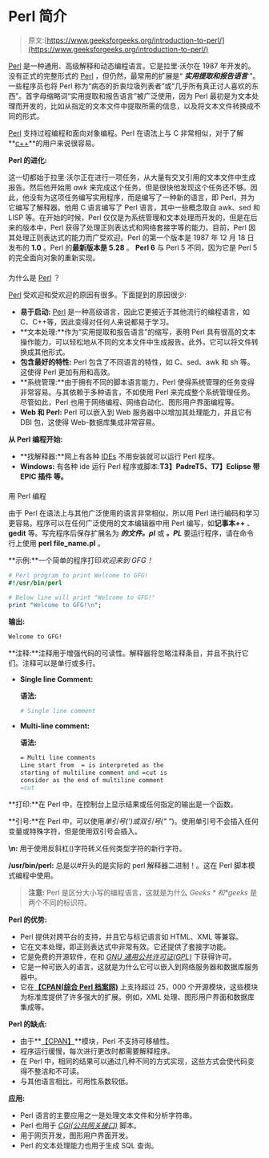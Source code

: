 # Perl 简介

> 原文:[https://www.geeksforgeeks.org/introduction-to-perl/](https://www.geeksforgeeks.org/introduction-to-perl/)

[Perl](https://www.geeksforgeeks.org/perl-programming-language/) 是一种通用、高级解释和动态编程语言。它是拉里·沃尔在 1987 年开发的。没有正式的完整形式的 [Perl](https://www.geeksforgeeks.org/perl-programming-language/) ，但仍然，最常用的扩展是“ ***实用提取和报告语言*** ”。一些程序员也将 Perl 称为“病态的折衷垃圾列表者”或“几乎所有真正讨人喜欢的东西”。首字母缩略词“实用提取和报告语言”被广泛使用，因为 Perl 最初是为文本处理而开发的，比如从指定的文本文件中提取所需的信息，以及将文本文件转换成不同的形式。

[Perl](https://www.geeksforgeeks.org/perl-programming-language/) 支持过程编程和面向对象编程。Perl 在语法上与 C 非常相似，对于了解**[c++](https://www.geeksforgeeks.org/c-plus-plus/)**的用户来说很容易。

**Perl 的进化:**

这一切都始于拉里·沃尔正在进行一项任务，从大量有交叉引用的文本文件中生成报告。然后他开始用 *awk* 来完成这个任务，但是很快他发现这个任务还不够。因此，他没有为这项任务编写实用程序，而是编写了一种新的语言，即 Perl，并为它编写了解释器。他用 C 语言编写了 Perl 语言，其中一些概念取自 awk、sed 和 LISP 等。在开始的时候，Perl 仅仅是为系统管理和文本处理而开发的，但是在后来的版本中，Perl 获得了处理正则表达式和网络套接字等的能力。目前，Perl 因其处理正则表达式的能力而广受欢迎。Perl 的第一个版本是 1987 年 12 月 18 日发布的 **1.0** 。Perl 的**最新版本是 5.28** 。 **Perl 6** 与 Perl 5 不同，因为它是 Perl 5 的完全面向对象的重新实现。

#### 

为什么是 [Perl](https://www.geeksforgeeks.org/perl-programming-language/) ？

[Perl](https://www.geeksforgeeks.org/perl-programming-language/) 受欢迎和受欢迎的原因有很多。下面提到的原因很少:

*   **易于启动:** [Perl](https://www.geeksforgeeks.org/perl-programming-language/) 是一种高级语言，因此它更接近于其他流行的编程语言，如 C、C++等，因此变得对任何人来说都易于学习。
*   **文本处理:**作为“实用提取和报告语言”的缩写，表明 Perl 具有很高的文本操作能力，可以轻松地从不同的文本文件中生成报告。此外，它可以将文件转换成其他形式。
*   **包含最好的特性:** Perl 包含了不同语言的特性，如 C、sed、awk 和 sh 等。这使得 Perl 更加有用和高效。
*   **系统管理:**由于拥有不同的脚本语言能力，Perl 使得系统管理的任务变得非常容易。与其依赖于多种语言，不如使用 Perl 来完成整个系统管理任务。尽管如此，Perl 也用于网络编程、网络自动化、图形用户界面编程等。
*   **Web 和 Perl:** Perl 可以嵌入到 Web 服务器中以增加其处理能力，并且它有 DBI 包，这使得 Web-数据库集成非常容易。

**从 Perl 编程开始:**

*   **找解释器:**网上有各种 [IDEs](https://ide.geeksforgeeks.org/) 不用安装就可以运行 Perl 程序。
*   **Windows:** 有各种 ide 运行 Perl 程序或脚本:**T3】PadreT5、**T7】Eclipse 带 EPIC 插件** 等。**

#### 

用 Perl 编程

由于 Perl 在语法上与其他广泛使用的语言非常相似，所以用 Perl 进行编码和学习更容易。程序可以在任何广泛使用的文本编辑器中用 Perl 编写，如**记事本++** 、 **gedit** 等。写完程序后保存扩展名为 ***的文件。pl*** 或 ***。PL*** 要运行程序，请在命令行上使用 **perl file_name.pl** 。

**示例:**一个简单的程序打印*欢迎来到 GFG！*

```perl
# Perl program to print Welcome to GFG!
#!/usr/bin/perl

# Below line will print "Welcome to GFG!"
print "Welcome to GFG!\n";
```

**输出:**

```perl
Welcome to GFG!
```

**注释:**注释用于增强代码的可读性。解释器将忽略注释条目，并且不执行它们。注释可以是单行或多行。

*   **Single line Comment:**

    **语法:**

    ```perl
    # Single line comment
    ```

*   **Multi-line comment:**

    **语法:**

    ```perl
    = Multi line comments
    Line start from  = is interpreted as the
    starting of multiline comment and =cut is 
    consider as the end of multiline comment
    =cut
    ```

**打印:**在 Perl 中，在控制台上显示结果或任何指定的输出是一个函数。

**引号:**在 Perl 中，可以使用*单引号(')*或*双引号(" "*)。使用单引号不会插入任何变量或特殊字符，但是使用双引号会插入。

**\n:** 用于使用反斜杠(\)字符转义任何类型字符的新行字符。

**/usr/bin/perl:** 总是以#开头的是实际的 perl 解释器二进制！。这在 Perl 脚本模式编程中使用。

> **注意:** Perl 是区分大小写的编程语言，这就是为什么 *$Geeks* 和 *$geeks* 是两个不同的标识符。

**Perl 的优势:**

*   Perl 提供对跨平台的支持，并且它与标记语言如 HTML、XML 等兼容。
*   它在文本处理，即正则表达式中非常有效。它还提供了套接字功能。
*   它是免费的开源软件，在和 [*GNU 通用公共许可证(GPL)*](https://en.wikipedia.org/wiki/GNU_General_Public_License) 下获得许可。
*   它是一种可嵌入的语言，这就是为什么它可以嵌入到网络服务器和数据库服务器中。
*   它在[**【CPAN(综合 Perl 档案网)**](https://en.wikipedia.org/wiki/CPAN) 上支持超过 25，000 个开源模块，这些模块为标准库提供了许多强大的扩展。例如，XML 处理、图形用户界面和数据库集成等。

**Perl 的缺点:**

*   由于**[【CPAN】](https://en.wikipedia.org/wiki/CPAN)**模块，Perl 不支持可移植性。
*   程序运行缓慢，每次进行更改时都需要解释程序。
*   在 Perl 中，相同的结果可以通过几种不同的方式实现，这些方式会使代码变得不整洁和不可读。
*   与其他语言相比，可用性系数较低。

**应用:**

*   Perl 语言的主要应用之一是处理文本文件和分析字符串。
*   Perl 也用于 *[CGI(公共网关接口)](https://en.wikipedia.org/wiki/Common_Gateway_Interface)* 脚本。
*   用于网页开发，图形用户界面开发。
*   Perl 的文本处理能力也用于生成 SQL 查询。
